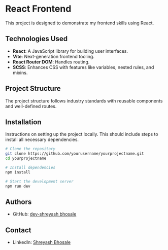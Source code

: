 # React Frontend 

This project is designed to demonstrate my frontend skills using React.

## Technologies Used

- **React**: A JavaScript library for building user interfaces.
- **Vite**: Next-generation frontend tooling.
- **React Router DOM**: Handles routing.
- **SCSS**: Enhances CSS with features like variables, nested rules, and mixins.

## Project Structure

The project structure follows industry standards with reusable components and well-defined routes.


## Installation

Instructions on setting up the project locally. This should include steps to install all necessary dependencies.

```bash
# Clone the repository
git clone https://github.com/yourusername/yourprojectname.git
cd yourprojectname

# Install dependencies
npm install

# Start the development server
npm run dev

```



## Authors

- GitHub: [dev-shreyash bhosale](https://github.com/dev-shreyash)

## Contact

- LinkedIn: [Shreyash Bhosale](https://www.linkedin.com/in/bhosaleshreyash2)

